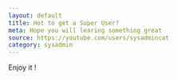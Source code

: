 ```yaml
---
layout: default
title: Hot to get a Super User? 
meta: Hope you will learing something great 
source: https://youtube.com/users/sysadmincat
category: sysadmin
---
```



Enjoy it ! 
